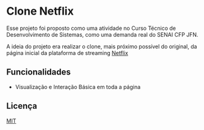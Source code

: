 
# Clone Netflix

Esse projeto foi proposto como uma atividade no Curso Técnico de Desenvolvimento de Sistemas, como uma demanda real do SENAI CFP JFN.

A ideia do projeto era realizar o clone, mais próximo possível do original, da página inicial da plataforma de streaming [Netflix](https://www.netflix.com/)
## Funcionalidades

- Visualização e Interação Básica em toda a página
## Licença

[MIT](https://github.com/PedroTechJF/Sistema_de_Controle_de_Frequencia_De_Alunos/blob/main/LICENSE)
